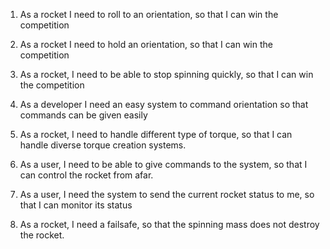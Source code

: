 1. As a rocket I need to roll to an orientation, so that I can win the competition

2. As a rocket I need to hold an orientation, so that I can win the competition

3. As a rocket, I need to be able to stop spinning quickly, so that I can win the competition

4. As a developer I need an easy system to command orientation so that commands can be given easily

5. As a rocket, I need to handle different type of torque, so that I can handle diverse torque creation systems.

6. As a user, I need to be able to give commands to the system, so that I can control the rocket from afar. 

7. As a user, I need the system to send the current rocket status to me, so that I can monitor its status

8. As a rocket, I need a failsafe, so that the spinning mass does not destroy the rocket. 
